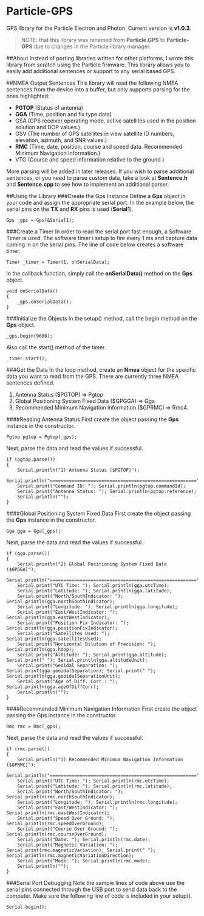 # Particle-GPS

GPS library for the Particle Electron and Photon. Current version is **v1.0.3**. 

> NOTE: that this library was renamed from **Particle.GPS** to **Particle-GPS** due to changes in the Particle library manager.

##About
Instead of porting libraries written for other platforms, I wrote this library from scratch using the Particle firmware. This library allows you to easily add additional sentences or support to any serial based GPS.

##NMEA Output Sentences
This library will read the following NMEA sentences from the device into a buffer, but only supports parsing for the ones highlighted:

- **PGTOP** (Status of antenna)
- **GGA** (Time, position and fix type data)
- GSA (GPS receiver operating mode, active satellites used in the
position solution and DOP values.)
- GSV (The number of GPS satellites in view satellite ID numbers,
elevation, azimuth, and SNR values.)
- **RMC** (Time, date, position, course and speed data. Recommended
Minimum Navigation Information.)
- VTG (Course and speed information relative to the ground.)

More parsing will be added in later releases. If you wish to parse additional sentences, or you need to parse custom data, take a look at **Sentence.h** and **Sentence.cpp** to see how to implement an additional parser.

##Using the Library
###Create the Gps Instance
Define a **Gps** object in your code and assign the appropriate serial port. In the example below, the serial pins on the **TX** and **RX** pins is used (**Serial1**).

    Gps _gps = Gps(&Serial1);


###Create a Timer
In order to read the serial port fast enough, a Software Timer is used. The software timer i setup to fire every 1 ms and capture data coming in on the serial pins. The line of code below creates a software timer.

    Timer _timer = Timer(1, onSerialData);

In the callback function, simply call the **onSerialData()** method on the **Gps** object.

    void onSerialData()
    {
    	_gps.onSerialData();
    }

###Initialize the Objects
In the setup() method, call the begin method on the **Gps** object.

    _gps.begin(9600);

Also call the start() method of the timer.

    _timer.start();

###Get the Data
In the loop method, create an **Nmea** object for the specific data you want to read from the GPS. There are currently three NMEA sentences defined.

1. Antenna Status ($PGTOP) => Pgtop
2. Global Positioning System Fixed Data ($GPGGA) => Gga
3. Recommended Minimum Navigation Information ($GPRMC) => Rmc4. 

####Reading Antenna Status
First create the object passing the **Gps** instance in the constructor.

    Pgtop pgtop = Pgtop(_gps);

Next, parse the data and read the values if successful.

    if (pgtop.parse())
    {    
	    Serial.println("1) Antenna Status ($PGTOP)");
	    Serial.println("======================================================");
	    Serial.print("Command ID: "); Serial.println(pgtop.commandId);
	    Serial.print("Antenna Status: "); Serial.println(pgtop.reference);
	    Serial.println("");
    }

####Global Positioning System Fixed Data
First create the object passing the **Gps** instance in the constructor.

    Gga gga = Gga(_gps);

Next, parse the data and read the values if successful.

    if (gga.parse())
    {
	    Serial.println("2) Global Positioning System Fixed Data ($GPGGA)");
	    Serial.println("======================================================");
	    Serial.print("UTC Time: "); Serial.println(gga.utcTime);
	    Serial.print("Latitude: "); Serial.println(gga.latitude);
	    Serial.print("North/SouthIndicator: "); Serial.println(gga.northSouthIndicator);
	    Serial.print("Longitude: "); Serial.println(gga.longitude);
	    Serial.print("East/WestIndicator: "); Serial.println(gga.eastWestIndicator);
	    Serial.print("Position Fix Indicator: "); Serial.println(gga.positionFixIndicator);
	    Serial.print("Satellites Used: "); Serial.println(gga.satellitesUsed);
	    Serial.print("Horizontal Dilution of Precision: "); Serial.println(gga.hdop);
	    Serial.print("Altitude: "); Serial.print(gga.altitude); Serial.print(" "); Serial.println(gga.altitudeUnit);
	    Serial.print("Geoidal Separation: "); Serial.print(gga.geoidalSeparation); Serial.print(" "); Serial.println(gga.geoidalSeparationUnit);
	    Serial.print("Age of Diff. Corr.: "); Serial.println(gga.ageOfDiffCorr);
	    Serial.println("");
    }

####Recommended Minimum Navigation Information
First create the object passing the Gps instance in the constructor.

    Rmc rmc = Rmc(_gps);

Next, parse the data and read the values if successful.

    if (rmc.parse())
    {
	    Serial.println("3) Recommended Minimum Navigation Information ($GPRMC)");
	    Serial.println("======================================================");
	    Serial.print("UTC Time: "); Serial.println(rmc.utcTime);
	    Serial.print("Latitude: "); Serial.println(rmc.latitude);
	    Serial.print("North/SouthIndicator: "); Serial.println(rmc.northSouthIndicator);
	    Serial.print("Longitude: "); Serial.println(rmc.longitude);
	    Serial.print("East/WestIndicator: "); Serial.println(rmc.eastWestIndicator);
	    Serial.print("Speed Over Ground: "); Serial.println(rmc.speedOverGround);
	    Serial.print("Course Over Ground: "); Serial.println(rmc.courseOverGround);
	    Serial.print("Date: "); Serial.println(rmc.date);
	    Serial.print("Magnetic Variation: "); Serial.print(rmc.magneticVariation); Serial.print(" "); Serial.println(rmc.magneticVariationDirection);
	    Serial.print("Mode: "); Serial.println(rmc.mode);
	    Serial.println("");
    }

###Serial Port Debugging
Note the sample lines of code above use the serial pins connected through the USB port to send data back to the computer. Make sure the following line of code is included in your setup().

    Serial.begin();
